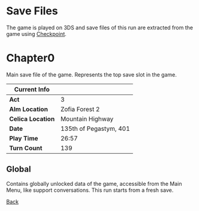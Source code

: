 # Save Files

The game is played on 3DS and save files of this run are extracted from the game using [Checkpoint](https://github.com/FlagBrew/Checkpoint).

# Chapter0

Main save file of the game. Represents the top save slot in the game.

| Current Info        | <!-- -->               |
| ------------------- | ---------------------- |
| **Act**             | 3                      |
| **Alm Location**    | Zofia Forest 2         |
| **Celica Location** | Mountain Highway       |
| **Date**            | 135th of Pegastym, 401 |
| **Play Time**       | 26:57                  |
| **Turn Count**      | 139                    |

## Global

Contains globally unlocked data of the game, accessible from the Main Menu, like support conversations. This run starts from a fresh save.

[Back](../README.md)
